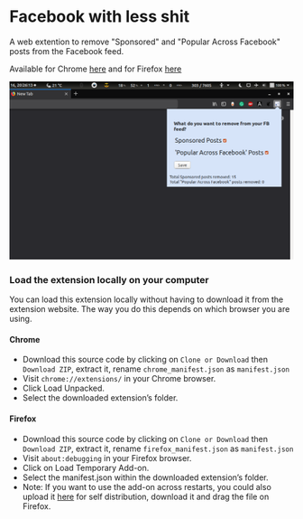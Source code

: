 # Facebook with less shit

A web extention to remove "Sponsored" and "Popular Across Facebook" posts from the Facebook feed.

Available for Chrome [here](https://chrome.google.com/webstore/detail/facebook-with-less-shit/hiohbfomcpigkglfdipbpnigleemklfg) and for Firefox [here](https://addons.mozilla.org/en-US/firefox/addon/facebook-with-less-shit/)

![A screenshot of the extension](icons/screenshot.png "A screenshot of the extension")


### Load the extension locally on your computer

You can load this extension locally without having to download it from the extension website. The way you do this depends on which browser you are using.


#### Chrome

* Download this source code by clicking on `Clone or Download` then `Download ZIP`, extract it, rename `chrome_manifest.json` as `manifest.json`
* Visit `chrome://extensions/` in your Chrome browser.
* Click Load Unpacked.
* Select the downloaded extension’s folder.

#### Firefox

* Download this source code by clicking on `Clone or Download` then `Download ZIP`, extract it, rename `firefox_manifest.json` as `manifest.json`
* Visit `about:debugging` in your Firefox browser.
* Click on Load Temporary Add-on.
* Select the manifest.json within the downloaded extension’s folder.
* Note: If you want to use the add-on across restarts, you could also upload it [here](https://addons.mozilla.org/en-US/developers/) for self distribution, download it and drag the file on Firefox.
